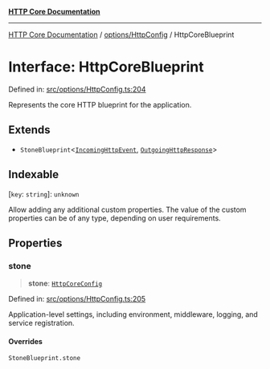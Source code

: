 [**HTTP Core Documentation**](../../../README.md)

***

[HTTP Core Documentation](../../../README.md) / [options/HttpConfig](../README.md) / HttpCoreBlueprint

# Interface: HttpCoreBlueprint

Defined in: [src/options/HttpConfig.ts:204](https://github.com/stonemjs/http-core/blob/6577700bdede2420a5df45a338635c35547070ea/src/options/HttpConfig.ts#L204)

Represents the core HTTP blueprint for the application.

## Extends

- `StoneBlueprint`\<[`IncomingHttpEvent`](../../../IncomingHttpEvent/classes/IncomingHttpEvent.md), [`OutgoingHttpResponse`](../../../OutgoingHttpResponse/classes/OutgoingHttpResponse.md)\>

## Indexable

\[`key`: `string`\]: `unknown`

Allow adding any additional custom properties.
The value of the custom properties can be of any type, depending on user requirements.

## Properties

### stone

> **stone**: [`HttpCoreConfig`](HttpCoreConfig.md)

Defined in: [src/options/HttpConfig.ts:205](https://github.com/stonemjs/http-core/blob/6577700bdede2420a5df45a338635c35547070ea/src/options/HttpConfig.ts#L205)

Application-level settings, including environment, middleware, logging, and service registration.

#### Overrides

`StoneBlueprint.stone`
